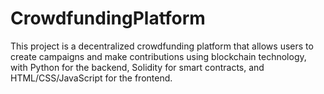 # CrowdfundingPlatform

This project is a decentralized crowdfunding platform that allows users to create campaigns and make contributions using blockchain technology, with Python for the backend, Solidity for smart contracts, and HTML/CSS/JavaScript for the frontend.
